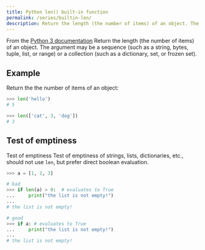 ```yaml
---
title: Python len() built-in function
permalink: /series/builtin-len/
description: Return the length (the number of items) of an object. The argument may be a sequence (such as a string, bytes, tuple, list, or range) or a collection (such as a dictionary, set, or frozen set).
---
```



<base-disclaimer>
  <base-disclaimer-title>
    From the <a target="_blank" href="https://docs.python.org/3/library/functions.html#len">Python 3 documentation</a>
  </base-disclaimer-title>
  <base-disclaimer-content>
   Return the length (the number of items) of an object. The argument may be a sequence (such as a string, bytes, tuple, list, or range) or a collection (such as a dictionary, set, or frozen set).
  </base-disclaimer-content>
</base-disclaimer>

## Example

Return the the number of items of an object:

```python
>>> len('hello')
# 5

>>> len(['cat', 3, 'dog'])
# 3
```

## Test of emptiness

<base-warning>
  <base-warning-title>Test of emptiness</base-warning-title>
    <base-warning-content>
      Test of emptiness of strings, lists, dictionaries, etc., should not use
    <code>len</code>, but prefer direct boolean evaluation.
  </base-warning-content>
</base-warning>

```python
>>> a = [1, 2, 3]

# bad
>>> if len(a) > 0:  # evaluates to True
...     print("the list is not empty!")
...
# the list is not empty!

# good
>>> if a: # evaluates to True
...     print("the list is not empty!")
...
# the list is not empty!
```
